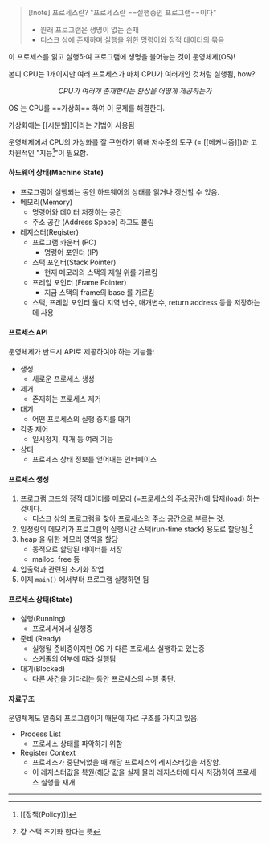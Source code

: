  
> [!note] 프로세스란?
> "프로세스란 ==실행중인 프로그램==이다"
> - 원래 프로그램은 생명이 없는 존재
> - 디스크 상에 존재하며 실행을 위한 명령어와 정적 데이터의 묶음

이 프로세스를 읽고 실행하여 프로그램에 생명을 불어놓는 것이 운영체제(OS)!

본디 CPU는 1개이지만 여러 프로세스가 마치 CPU가 여러개인 것처럼 실행됨, how?

$$CPU가\;여러개\;존재한다는 \;환상을 \;어떻게 \;제공하는가$$


OS 는 CPU를 ==가상화== 하여 이 문제를 해결한다. 

가상화에는 [[시분할]]이라는 기법이 사용됨

운영체제에서 CPU의 가상화를 잘 구현하기 위해 저수준의 도구 (= [[메커니즘]])과 고차원적인 "지능[^1]"이 필요함.


#### 하드웨어 상태(Machine State)
- 프로그램이 실행되는 동안 하드웨어의 상태를 읽거나 갱신할 수 있음.
- 메모리(Memory)
	- 명령어와 데이터 저장하는 공간
	- 주소 공간 (Address Space) 라고도 불림
- 레지스터(Register)
	- 프로그램 카운터 (PC)
		- 명령어 포인터 (IP)
	- 스택 포인터(Stack Pointer)
		- 현재 메모리의 스택의 제일 위를 가르킴
	- 프레임 포인터 (Frame Pointer)
		- 지금 스택의 frame의 base 를 가르킴
	- 스택, 프레임 포인터 둘다 지역 변수, 매개변수, return address 등을 저장하는데 사용

#### 프로세스 API
운영체제가 반드시 API로 제공하여야 하는 기능들:
- 생성
	- 새로운 프로세스 생성
- 제거
	- 존재하는 프로세스 제거
- 대기
	- 어떤 프로세스의 실행 중지를 대기
- 각종 제어
	- 일시정지, 재개 등 여러 기능
- 상태
	- 프로세스 상태 정보를 얻어내는 인터페이스

#### 프로세스 생성
1. 프로그램 코드와 정적 데이터를 메모리 (=프로세스의 주소공간)에 탑재(load) 하는것이다.
	-  디스크 상의 프로그램을 찾아 프로세스의 주소 공간으로 부르는 것.
2. 일정량의 메모리가 프로그램의 실행시간 스택(run-time stack) 용도로 할당됨.[^2]
3. heap 을 위한 메모리 영역을 할당
	- 동적으로 할당된 데이터를 저장
	- malloc, free 등
4. 입출력과 관련된 초기화 작업
5. 이제 `main()` 에서부터 프로그램 실행하면 됨

#### 프로세스 상태(State)
- 실행(Running)
	- 프로세서에서 실행중
- 준비 (Ready)
	- 실행될 준비중이지만 OS 가 다른 프로세스 실행하고 있는중
	- 스케줄의 여부에 따라 실행됨
- 대기(Blocked)
	- 다른 사건을 기다리는 동안 프로세스의 수행 중단.

#### 자료구조
운영체제도 일종의 프로그램이기 때문에 자료 구조를 가지고 있음.
- Process List
	- 프로세스 상태를 파악하기 위함
- Register Context
	- 프로세스가 중단되었을 때 해당 프로세스의 레지스터값을 저장함.
	- 이 레지스터값을 복원(해당 값을 실제 물리 레지스터에 다시 저장)하여 프로세스 실행을 재개


---
[^1]:  [[정책(Policy)]]
[^2]: 걍 스택 초기화 한다는 뜻 
